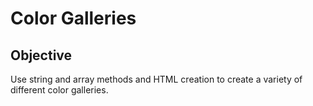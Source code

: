 # Color Galleries

## Objective
Use string and array methods and HTML creation to create a variety of different color galleries. 
